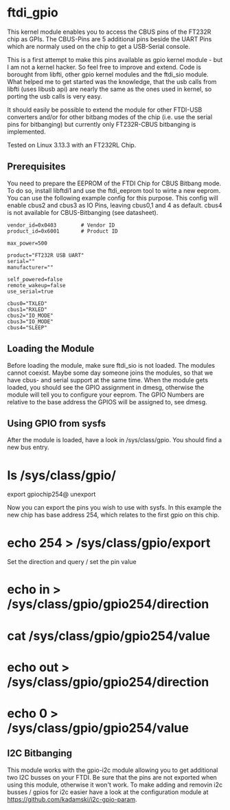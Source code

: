 ftdi_gpio
=========

This kernel module enables you to access the CBUS pins of the FT232R chip as GPIs. The CBUS-Pins are 5 additional pins beside the UART Pins which are normaly used on the chip to get a USB-Serial console.

This is a first attempt to make this pins available as gpio kernel module - but I am not a kernel hacker. So feel free to improve and extend. Code is borought from libfti, other gpio kernel modules and the ftdi_sio module. What helped me to get started was the knowledge, that the usb calls from libfti (uses libusb api) are nearly the same as the ones used in kernel, so porting the usb calls is very easy.

It should easily be possible to extend the module for other FTDI-USB converters and/or for other bitbang modes of the chip (i.e. use the serial pins for bitbanging) but currently only FT232R-CBUS bitbanging is implemented.

Tested on Linux 3.13.3 with an FT232RL Chip.

Prerequisites
-------------

You need to prepare the EEPROM of the FTDI Chip for CBUS Bitbang mode. To do so, install libftdi1 and use the ftdi_eeprom tool to wirte a new eeprom. You can use the following example config for this purpose. This config will enable cbus2 and cbus3 as IO Pins, leaving cbus0,1 and 4 as default. cbus4 is not available for CBUS-Bitbanging (see datasheet).

	vendor_id=0x0403        # Vendor ID
	product_id=0x6001       # Product ID

	max_power=500

	product="FT232R USB UART"
	serial=""
	manufacturer=""
	
	self_powered=false
	remote_wakeup=false
	use_serial=true

	cbus0="TXLED"
	cbus1="RXLED"
	cbus2="IO_MODE"
	cbus3="IO_MODE"
	cbus4="SLEEP"


Loading the Module
-------------------

Before loading the module, make sure ftdi_sio is not loaded. The modules cannot coexist. Maybe some day someone joins the modules, so that we have cbus- and serial support at the same time. 
When the module gets loaded, you should see the GPIO assignment in dmesg, otherwise the module will tell you to configure your eeprom. The GPIO Numbers are relative to the base address the GPIOS will be assigned to, see dmesg.


Using GPIO from sysfs
---------------------

After the module is loaded, have a look in /sys/class/gpio. You should find a new bus entry. 

# ls /sys/class/gpio/    
export  gpiochip254@  unexport

Now you can export the pins you wish to use with sysfs. In this example the new chip has base address 254, which relates to the first gpio on this chip.

# echo 254 > /sys/class/gpio/export

Set the direction and query / set the pin value

# echo in > /sys/class/gpio/gpio254/direction
# cat /sys/class/gpio/gpio254/value
# echo out > /sys/class/gpio/gpio254/direction
# echo 0 > /sys/class/gpio/gpio254/value


I2C Bitbanging
--------------

This module works with the gpio-i2c module allowing you to get additional two I2C busses on your FTDI. Be sure that the pins are not exported when using this module, otherwise it won't work. To make adding and removin i2c busses / gpios for i2c easier have a look at the configuration module at https://github.com/kadamski/i2c-gpio-param.
